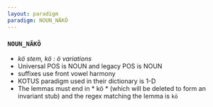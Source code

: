 ```yaml
---
layout: paradigm
paradigm: NOUN_NÄKÖ
---
```

### ` NOUN_NÄKÖ `

* _kö stem, kö : ö variations_
* Universal POS is NOUN and legacy POS is NOUN
* suffixes use front vowel harmony
* KOTUS paradigm used in their dictionary is 1-D
* The lemmas must end in * kö * (which will be deleted to form an invariant stub) and the regex matching the lemma is ` kö `
